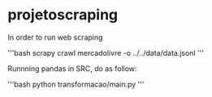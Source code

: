 # projetoscraping

In order to run web scraping 

'''bash
scrapy crawl mercadolivre -o ../../data/data.jsonl
'''

Runnning pandas in SRC, do as follow:

'''bash
python transformacao/main.py
'''
